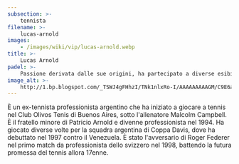 ```yaml
---
subsection: >-
    tennista
filename: >-
    lucas-arnold
images:
    - /images/wiki/vip/lucas-arnold.webp
title: >-
    Lucas Arnold
padel: >-
    Passione derivata dalle sue origini, ha partecipato a diverse esibizioni. Altro appassionato di lunga data, una fotografia lo ritrae in campo al Pro Padel Tour Valencia Open del 2010.
image_alt: >-
    http://1.bp.blogspot.com/_TSWJ4gFHhzI/TNk1nlxRo-I/AAAAAAAAAGM/C9E6a1JgYQY/s1600/027.jpg
---
```

È un ex-tennista professionista argentino che ha iniziato a giocare a tennis nel Club Olivos Tenis di Buenos Aires, sotto l'allenatore Malcolm Campbell. È il fratello minore di Patricio Arnold e divenne professionista nel 1994. Ha giocato diverse volte per la squadra argentina di Coppa Davis, dove ha debuttato nel 1997 contro il Venezuela. È stato l'avversario di Roger Federer nel primo match da professionista dello svizzero nel 1998, battendo la futura promessa del tennis allora 17enne.